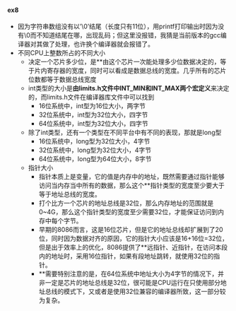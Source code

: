 #### ex8
- 因为字符串数组没有以’\0’结尾（长度只有11位），用printf打印输出时因为没有\0而不知道结尾在哪，出现乱码；但这里没报错，我猜是当前版本的gcc编译器对其做了处理，也许换个编译器就会报错了。
- 不同CPU上整数所占的不同大小
	- 决定一个芯片多少位，是**由这个芯片一次能处理多少位数据决定的，等于片内寄存器的宽度，同时可以看成是数据总线的宽度。几乎所有的芯片位数都等于数据总线宽度
	- int类型的大小是**由limits.h文件中INT_MIN和INT_MAX两个宏定义**来决定的，而limits.h文件在编译器库文件中可以找到
		- 16位系统中，int型为16位大小，两字节
		- 32位系统中，int型为32位大小，四字节
		- 64位系统中，int型为32位大小，四字节
	- 除了int类型，还有一个类型在不同平台中有不同的表现，那就是long型
		- 16位系统中，long型为32位大小，4字节
		- 32位系统中，long型为32位大小，4字节
		- 64位系统中，long型为64位大小，8字节
	- 指针大小
		- 指针本质上是变量，它的值是内存中的地址，既然需要通过指针能够访问当内存当中所有的数据，那么这个**指针类型的宽度至少要大于等于地址总线的宽度。
		- 打个比方一个芯片的地址总线是32位，那么内存地址的范围就是0~4G，那么这个指针类型的宽度至少需要32位，才能保证访问到内存中每个字节。
		- 早期的8086而言，这是16位芯片，但是它的地址总线却扩展到了20位，同时因为数据对齐的原因，它的指针大小应该是16+16位=32位，但是出于效率上的优化，8086提供了**远指针、近指针，在访问本段内的地址时，采用16位指针，如果有段地址跳转，就使用32位的指针。
		- **需要特别注意的是，在64位系统中地址大小为4字节的情况下，并非一定是芯片的地址总线是32位，很可能是CPU运行在只使用部分地址总线的模式下，又或者是使用32位兼容的编译器所致，这一部分较为复杂。
